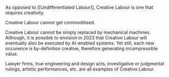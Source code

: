 As opposed to [[Undifferentiated Labour]], Creative Labour is one that requires creativity.

Creative Labour cannot get commoditised.

Creative Labour cannot be simply replaced by mechanical machines.
Although, it is possible to envision in 2023 that Creative Labour will eventually also be executed by AI-enabled systems. Yet still, each new occurence is by-definition creative, therefore generating incompressible value.

Lawyer firms, true engineering and design acts, investigative or judgmental rulings, artistic performances, etc. are all examples of Creative Labour.
